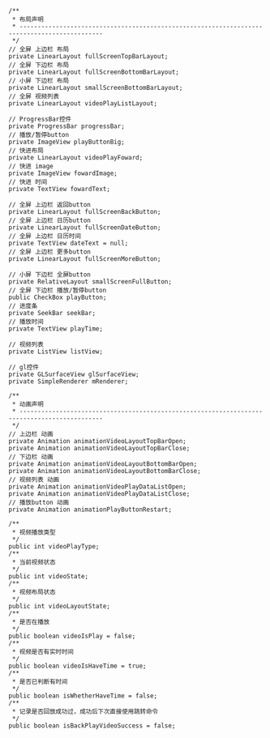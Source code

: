     /**
     * 布局声明
     * ---------------------------------------------------------------------------------------------
     */
    // 全屏 上边栏 布局
    private LinearLayout fullScreenTopBarLayout;
    // 全屏 下边栏 布局
    private LinearLayout fullScreenBottomBarLayout;
    // 小屏 下边栏 布局
    private LinearLayout smallScreenBottomBarLayout;
    // 全屏 视频列表
    private LinearLayout videoPlayListLayout;

    // ProgressBar控件
    private ProgressBar progressBar;
    // 播放/暂停button
    private ImageView playButtonBig;
    // 快进布局
    private LinearLayout videoPlayFoward;
    // 快进 image
    private ImageView fowardImage;
    // 快进 时间
    private TextView fowardText;

    // 全屏 上边栏 返回button
    private LinearLayout fullScreenBackButton;
    // 全屏 上边栏 日历button
    private LinearLayout fullScreenDateButton;
    // 全屏 上边栏 日历时间
    private TextView dateText = null;
    // 全屏 上边栏 更多button
    private LinearLayout fullScreenMoreButton;

    // 小屏 下边栏 全屏button
    private RelativeLayout smallScreenFullButton;
    // 全屏 下边栏 播放/暂停button
    public CheckBox playButton;
    // 进度条
    private SeekBar seekBar;
    // 播放时间
    private TextView playTime;

    // 视频列表
    private ListView listView;

    // gl控件
    private GLSurfaceView glSurfaceView;
    private SimpleRenderer mRenderer;

    /**
     * 动画声明
     * ---------------------------------------------------------------------------------------------
     */
    // 上边栏 动画
    private Animation animationVideoLayoutTopBarOpen;
    private Animation animationVideoLayoutTopBarClose;
    // 下边栏 动画
    private Animation animationVideoLayoutBottomBarOpen;
    private Animation animationVideoLayoutBottomBarClose;
    // 视频列表 动画
    private Animation animationVideoPlayDataListOpen;
    private Animation animationVideoPlayDataListClose;
    // 播放button 动画
    private Animation animationPlayButtonRestart;
    
    /**
     * 视频播放类型
     */
    public int videoPlayType;
    /**
     * 当前视频状态
     */
    public int videoState;
    /**
     * 视频布局状态
     */
    public int videoLayoutState;
    /**
     * 是否在播放
     */
    public boolean videoIsPlay = false;
    /**
     * 视频是否有实时时间
     */
    public boolean videoIsHaveTime = true;
    /**
     * 是否已判断有时间
     */
    public boolean isWhetherHaveTime = false;
    /**
     * 记录是否回放成功过，成功后下次直接使用跳转命令
     */
    public boolean isBackPlayVideoSuccess = false;